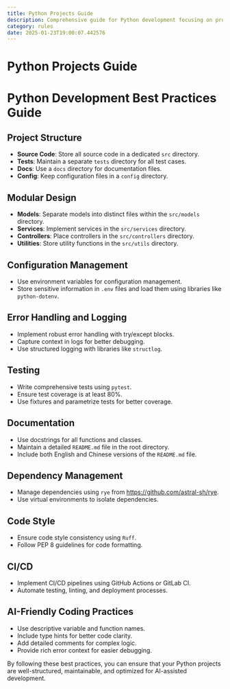 ```yaml
---
title: Python Projects Guide
description: Comprehensive guide for Python development focusing on project structure, modular design, configuration management, error handling, testing, documentation, dependency management, code style, CI/CD, and AI-friendly coding practices.
category: rules
date: 2025-01-23T19:00:07.442576
---
```



# Python Projects Guide

# Python Development Best Practices Guide

## Project Structure
- **Source Code**: Store all source code in a dedicated `src` directory.
- **Tests**: Maintain a separate `tests` directory for all test cases.
- **Docs**: Use a `docs` directory for documentation files.
- **Config**: Keep configuration files in a `config` directory.

## Modular Design
- **Models**: Separate models into distinct files within the `src/models` directory.
- **Services**: Implement services in the `src/services` directory.
- **Controllers**: Place controllers in the `src/controllers` directory.
- **Utilities**: Store utility functions in the `src/utils` directory.

## Configuration Management
- Use environment variables for configuration management.
- Store sensitive information in `.env` files and load them using libraries like `python-dotenv`.

## Error Handling and Logging
- Implement robust error handling with try/except blocks.
- Capture context in logs for better debugging.
- Use structured logging with libraries like `structlog`.

## Testing
- Write comprehensive tests using `pytest`.
- Ensure test coverage is at least 80%.
- Use fixtures and parametrize tests for better coverage.

## Documentation
- Use docstrings for all functions and classes.
- Maintain a detailed `README.md` file in the root directory.
- Include both English and Chinese versions of the `README.md` file.

## Dependency Management
- Manage dependencies using `rye` from https://github.com/astral-sh/rye.
- Use virtual environments to isolate dependencies.

## Code Style
- Ensure code style consistency using `Ruff`.
- Follow PEP 8 guidelines for code formatting.

## CI/CD
- Implement CI/CD pipelines using GitHub Actions or GitLab CI.
- Automate testing, linting, and deployment processes.

## AI-Friendly Coding Practices
- Use descriptive variable and function names.
- Include type hints for better code clarity.
- Add detailed comments for complex logic.
- Provide rich error context for easier debugging.

By following these best practices, you can ensure that your Python projects are well-structured, maintainable, and optimized for AI-assisted development.

